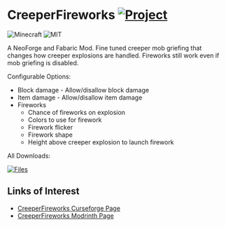 # CreeperFireworks [![Project](http://cf.way2muchnoise.eu/full_1071230_downloads.svg)](https://minecraft.curseforge.com/projects/1071230)
![Minecraft](http://cf.way2muchnoise.eu/versions/For%20MC_1071230_all.svg)
![MIT](https://img.shields.io/badge/license-MIT-blue.svg?longCache=true&style=flat)

A NeoForge and Fabaric Mod. Fine tuned creeper mob griefing that changes how creeper explosions are handled. Fireworks still work even if mob griefing is disabled.

Configurable Options:
  - Block damage - Allow/disallow block damage
  - Item damage - Allow/disallow item damage
  - Fireworks
    - Chance of fireworks on explosion
    - Colors to use for firework
    - Firework flicker
    - Firework shape
    - Height above creeper explosion to launch firework

All Downloads:

[![Files](https://curse.nikky.moe/api/img/1071230/files?logo)](https://minecraft.curseforge.com/projects/1071230/files)

## Links of Interest

+ [CreeperFireworks Curseforge Page](https://www.curseforge.com/minecraft/mc-mods/creeper-fireworks)
+ [CreeperFireworks Modrinth Page](https://modrinth.com/project/creeper-fireworks-mod)
